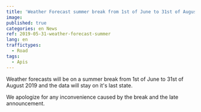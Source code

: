 ```yaml
---
title: 'Weather Forecast summer break from 1st of June to 31st of August 2019'
image: 
published: true
categories: en News
ref: 2019-05-31-weather-forecast-summer
lang: en
traffictypes:
  - Road
tags:
  - Apis
---
```


Weather forecasts will be on a summer break from 1st of June to 31st of August 2019 and the data will stay on it's last state.

We apologize for any inconvenience caused by the break and the late announcement.
